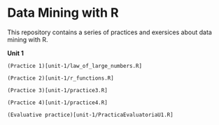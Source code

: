 # Data Mining with R

This repository contains a series of practices and exersices about data mining with R.

**Unit 1**

    (Practice 1)[unit-1/law_of_large_numbers.R]

    (Practice 2)[unit-1/r_functions.R]

    (Practice 3)[unit-1/practice3.R]

    (Practice 4)[unit-1/practice4.R]

    (Evaluative practice)[unit-1/PracticaEvaluatoriaU1.R]
